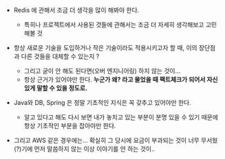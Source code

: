 - Redis 에 관해서 조금 더 생각을 많이 해봐야 한다. 
  - 특히나 프로젝트에서 사용된 것들에 관해서는 조금 더 자세히 생각해보고 고민해볼 것

- 항상 새로운 기술을 도입하거나 작은 기술이라도 적용시키고자 할 때, 이의 장단점과 다른 것들을 대체할 수 있는지 ?
  - 그리고 굳이 안 해도 된다면(오버 엔지니어링) 하지 않는 것이...
  - 항상 근거가 있어야만 한다. **누군가 왜? 라고 물었을 때 팩트체크가 되어서 자신있게 말할 수 있을 정도로.**

- Java와 DB, Spring 은 정말 기초적인 지식은 꼭 갖추고 있어야만 한다.
  - 알고 있다고 해도 다시 보면 내가 놓치고 있는 부분이 분명 있을 수 있기 때문에 항상 기초적인 부분을 잡아야만 한다.

- 그리고 AWS 같은 경우에는... 확실히 그 당시에 요금이 부과되는 것이 너무 무서웠(?)기에 먼저 말씀하지 않는 이상 
  이야기를 안 하는 것이..